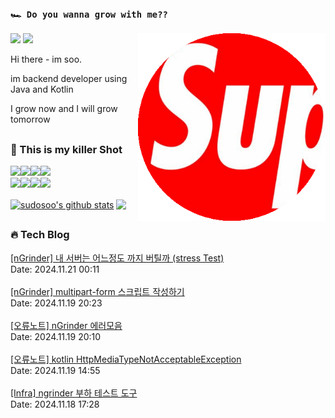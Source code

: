 ### `🏎️ Do you wanna grow with me??` 
<img src="/images/profileSudoSoo.png" width="300" height="300"  align='right'/>
<a href="https://soobysu.tistory.com/"><img src="https://img.shields.io/badge/Tech%20Blog-11B48A?style=flat-square&logo=Blogger&logoColor=white&link=https://soobysu.tistory.com/"/></a>

<a href="https://www.notion.so/sudosoo/a7bae94c1caf4239bb49d45f434ab271">
<img src="https://img.shields.io/badge/Notion-000000?style=flat-square&logo=notion&logoColor=white&link=https://www.notion.so/sudosoo/a7bae94c1caf4239bb49d45f434ab271"/></a>

Hi there - im soo. 

im backend developer using Java and Kotlin

I grow now and I will grow tomorrow
##
### 🎲 This is my killer Shot
<img src="https://img.shields.io/badge/Java-007396?style=flat&logo=OpenJDK&logoColor=white"/><img src="https://img.shields.io/badge/kotlin-7F52FF?style=flat&logo=kotlin&logoColor=white"/><img src="https://img.shields.io/badge/apache%20kafka-231F20?style=flat&logo=apachekafka&logoColor=white"/><img src="https://img.shields.io/badge/elastic%20stack-005571?style=flat&logo=elasticstack&logoColor=white"/>
<br/>
<img src="https://img.shields.io/badge/docker-2496ED?style=flat&logo=docker&logoColor=white"/><img src="https://img.shields.io/badge/redis-DC382D?style=flat&logo=redis&logoColor=white"/><img src="https://img.shields.io/badge/jenkins-000000?style=flat&logo=jenkins&logoColor=white"/><img src="https://img.shields.io/badge/postgreSQL-4169E1?style=flat&logo=postgresql&logoColor=white"/>

<a href="https://github.com/sudosoo"><img align="center" style="height:180px" src="https://github-readme-stats.vercel.app/api?username=sudosoo&rank_icon=github&show_icons=true&include_all_commits=true&hide_border=true&icon_color=ffffff&bg_color=00000000&text_bold=true&title_color=ffffff" alt="sudosoo's github stats" /></a>
<a href="https://github.com/sudosoo"><img align="center" style="height:180px" src="https://github-readme-stats.vercel.app/api/top-langs/?username=sudosoo&layout=compact&hide_border=true&title_color=ffffff&bg_color=00000000" /></a> 
##


















































































































































































































































































































































































































































































































































































































































































































































































































































































































































































































































































































































































































































































































































































































































































































































































































































































































































































































































































































































































































































































































































































### 🔥 Tech Blog
<a href="https://soobysu.tistory.com/202">[nGrinder] 내 서버는 어느정도 까지 버틸까 (stress Test)</a></br>Date: 2024.11.21 00:11</br></br><a href="https://soobysu.tistory.com/201">[nGrinder] multipart-form 스크립트 작성하기</a></br>Date: 2024.11.19 20:23</br></br><a href="https://soobysu.tistory.com/200">[오류노트] nGrinder 에러모음</a></br>Date: 2024.11.19 20:10</br></br><a href="https://soobysu.tistory.com/199">[오류노트] kotlin HttpMediaTypeNotAcceptableException</a></br>Date: 2024.11.19 14:55</br></br><a href="https://soobysu.tistory.com/198">[Infra] ngrinder 부하 테스트 도구</a></br>Date: 2024.11.18 17:28</br></br>
